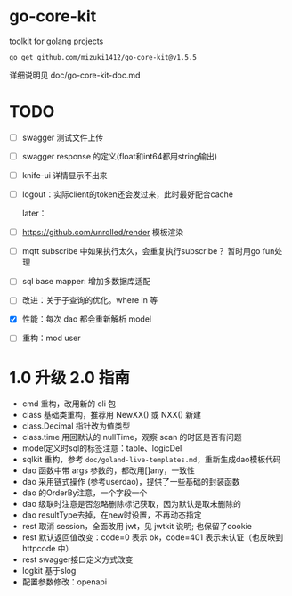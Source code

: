 
# go-core-kit

toolkit for golang projects

`go get github.com/mizuki1412/go-core-kit@v1.5.5`

详细说明见 doc/go-core-kit-doc.md

# TODO

- [ ] swagger 测试文件上传
- [ ] swagger response 的定义(float和int64都用string输出)
- [ ] knife-ui 详情显示不出来
- [ ] logout：实际client的token还会发过来，此时最好配合cache

  later：
- [ ] https://github.com/unrolled/render 模板渲染
- [ ] mqtt subscribe 中如果执行太久，会重复执行subscribe？ 暂时用go fun处理
- [ ] sql base mapper: 增加多数据库适配
- [ ] 改进：关于子查询的优化。where in 等
- [x] 性能：每次 dao 都会重新解析 model
- [ ] 重构：mod user

# 1.0 升级 2.0 指南

- cmd 重构，改用新的 cli 包
- class 基础类重构，推荐用 NewXX() 或 NXX() 新建
- class.Decimal 指针改为值类型
- class.time 用回默认的 nullTime，观察 scan 的时区是否有问题
- model定义时sql的标签注意：table、logicDel
- sqlkit 重构，参考 `doc/goland-live-templates.md`，重新生成dao模板代码
- dao 函数中带 args 参数的，都改用[]any，一致性
- dao 采用链式操作 (参考userdao)，提供了一些基础的封装函数
- dao 的OrderBy注意，一个字段一个
- dao 级联时注意是否忽略删除标记获取，因为默认是取未删除的
- dao resultType去掉，在new时设置，不再动态指定
- rest 取消 session，全面改用 jwt，见 jwtkit 说明; 也保留了cookie
- rest 默认返回值改变：code=0 表示 ok，code=401 表示未认证（也反映到 httpcode 中）
- rest swagger接口定义方式改变
- logkit 基于slog
- 配置参数修改：openapi